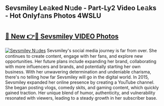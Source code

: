 ## Sevsmiley Le𝚊ked N𝚞de - Part-Ly2 Video Le𝚊ks - Hot Onlyf𝚊ns Photos 4WSLU

# <h2><a href="http://ab90549.deff.icu/?id=Sevsmiley">🔗 New 👉🔴 Sevsmiley VIDEO Photos</a></h2>

[![Sevsmiley N𝚞des](https://i.imgur.com/rIISA9y.gif)](http://ab90549.deff.icu/?id=Sevsmiley)
Sevsmiley's social media journey is far from over. She continues to create content, engage with her fans, and explore new opportunities. Her future plans include expanding her brand, collaborating with more influencers and brands, and potentially starting her own business. With her unwavering determination and undeniable charisma, there's no telling how far Sevsmiley will go in the digital world. In 2015, Sevsmiley expanded her online presence by creating a YouTube channel. She began posting vlogs, comedy skits, and gaming content, which quickly gained traction. Her unique blend of humor, authenticity, and vulnerability resonated with viewers, leading to a steady growth in her subscriber base.
